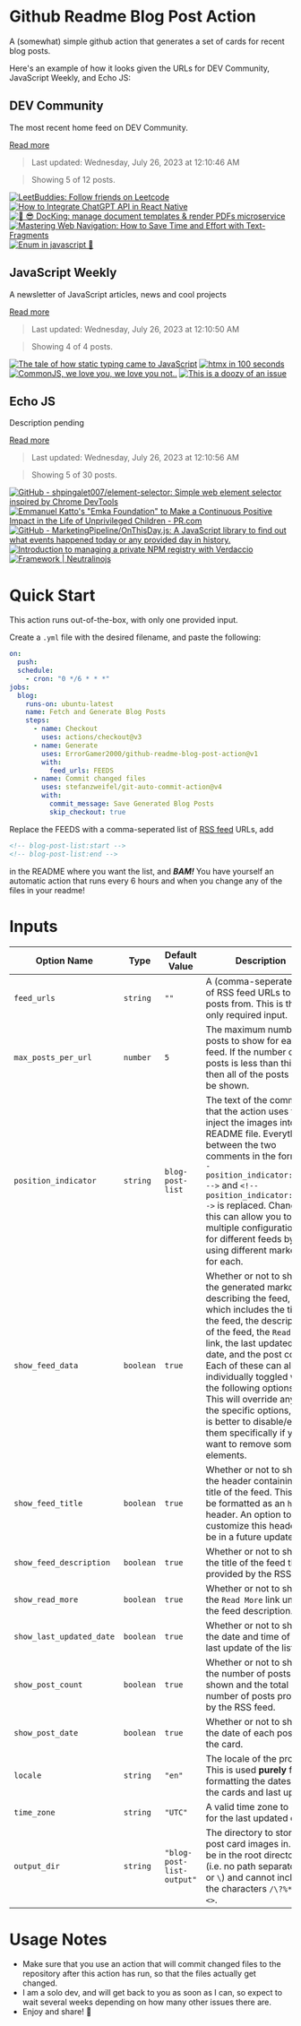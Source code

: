 # Github Readme Blog Post Action

A (somewhat) simple github action that generates a set of cards for recent blog posts.

Here's an example of how it looks given the URLs for DEV Community, JavaScript Weekly, and Echo JS:

<!-- post-list:start -->
## DEV Community

The most recent home feed on DEV Community.

[Read more](https://dev.to)
> Last updated: Wednesday, July 26, 2023 at 12:10:46 AM

> Showing 5 of 12 posts.

[![LeetBuddies: Follow friends on Leetcode](https://raw.githubusercontent.com/ErrorGamer2000/github-readme-blog-post-action/main/generated_files/DEV_Community/LeetBuddies__Follow_friends_on_Leetcode.svg)](https://dev.to/mohitsinghchauhan/leetbuddies-follow-friends-on-leetcode-575a)
[![How to Integrate ChatGPT API in React Native](https://raw.githubusercontent.com/ErrorGamer2000/github-readme-blog-post-action/main/generated_files/DEV_Community/How_to_Integrate_ChatGPT_API_in_React_Native.svg)](https://dev.to/mrcflorian/how-to-integrate-chatgpt-api-in-react-native-3k1j)
[![📃 😎 DocKing: manage document templates & render PDFs microservice](https://raw.githubusercontent.com/ErrorGamer2000/github-readme-blog-post-action/main/generated_files/DEV_Community/📃_😎_DocKing__manage_document_templates___render_PDFs_microservice.svg)](https://dev.to/sethsandaru/docking-manage-document-templates-render-pdfs-microservice-1apc)
[![Mastering Web Navigation: How to Save Time and Effort with Text-Fragments](https://raw.githubusercontent.com/ErrorGamer2000/github-readme-blog-post-action/main/generated_files/DEV_Community/Mastering_Web_Navigation__How_to_Save_Time_and_Effort_with_Text-Fragments.svg)](https://dev.to/ankitbrijwasi/mastering-web-navigation-how-to-save-time-and-effort-with-text-fragments-4plb)
[![Enum in javascript 🤯](https://raw.githubusercontent.com/ErrorGamer2000/github-readme-blog-post-action/main/generated_files/DEV_Community/Enum_in_javascript_🤯.svg)](https://dev.to/lakshmananarumugam/enum-in-javascript-4980)


## JavaScript Weekly

A newsletter of JavaScript articles, news and cool projects

[Read more](https://javascriptweekly.com/)
> Last updated: Wednesday, July 26, 2023 at 12:10:50 AM

> Showing 4 of 4 posts.

[![The tale of how static typing came to JavaScript](https://raw.githubusercontent.com/ErrorGamer2000/github-readme-blog-post-action/main/generated_files/JavaScript_Weekly/The_tale_of_how_static_typing_came_to_JavaScript.svg)](https://javascriptweekly.com/issues/648)
[![htmx in 100 seconds](https://raw.githubusercontent.com/ErrorGamer2000/github-readme-blog-post-action/main/generated_files/JavaScript_Weekly/htmx_in_100_seconds.svg)](https://javascriptweekly.com/issues/647)
[![CommonJS, we love you, we love you not..](https://raw.githubusercontent.com/ErrorGamer2000/github-readme-blog-post-action/main/generated_files/JavaScript_Weekly/CommonJS__we_love_you__we_love_you_not...svg)](https://javascriptweekly.com/issues/646)
[![This is a doozy of an issue](https://raw.githubusercontent.com/ErrorGamer2000/github-readme-blog-post-action/main/generated_files/JavaScript_Weekly/This_is_a_doozy_of_an_issue.svg)](https://javascriptweekly.com/issues/645)


## Echo JS

Description pending

[Read more](
http://www.echojs.com
)
> Last updated: Wednesday, July 26, 2023 at 12:10:56 AM

> Showing 5 of 30 posts.

[![GitHub - shpingalet007/element-selector: Simple web element selector inspired by Chrome DevTools](https://raw.githubusercontent.com/ErrorGamer2000/github-readme-blog-post-action/main/generated_files/_Echo_JS_/GitHub_-_shpingalet007_element-selector__Simple_web_element_selector_inspired_by_Chrome_DevTools.svg)](https://github.com/shpingalet007/element-selector)
[![Emmanuel Katto's "Emka Foundation" to Make a Continuous Positive Impact in the Life of Unprivileged Children - PR.com](https://raw.githubusercontent.com/ErrorGamer2000/github-readme-blog-post-action/main/generated_files/_Echo_JS_/Emmanuel_Katto's__Emka_Foundation__to_Make_a_Continuous_Positive_Impact_in_the_Life_of_Unprivileged_Children_-_PR.com.svg)](https://www.pr.com/press-release/891507)
[![GitHub - MarketingPipeline/OnThisDay.js: A JavaScript library to find out what events happened today or any provided day in history.](https://raw.githubusercontent.com/ErrorGamer2000/github-readme-blog-post-action/main/generated_files/_Echo_JS_/GitHub_-_MarketingPipeline_OnThisDay.js__A_JavaScript_library_to_find_out_what_events_happened_today_or_any_provided_day_in_history..svg)](https://github.com/MarketingPipeline/OnThisDay.js)
[![Introduction to managing a private NPM registry with Verdaccio](https://raw.githubusercontent.com/ErrorGamer2000/github-readme-blog-post-action/main/generated_files/_Echo_JS_/Introduction_to_managing_a_private_NPM_registry_with_Verdaccio.svg)](https://wanago.io/2023/07/24/verdaccio-private-npm-registry/)
[![Framework | Neutralinojs](https://raw.githubusercontent.com/ErrorGamer2000/github-readme-blog-post-action/main/generated_files/_Echo_JS_/Framework___Neutralinojs.svg)](https://neutralino.js.org/docs/release-notes/framework)


<!-- post-list:end -->

# Quick Start

This action runs out-of-the-box, with only one provided input.

Create a `.yml` file with the desired filename, and paste the following:

```yml
on:
  push:
  schedule:
    - cron: "0 */6 * * *"
jobs:
  blog:
    runs-on: ubuntu-latest
    name: Fetch and Generate Blog Posts
    steps:
      - name: Checkout
        uses: actions/checkout@v3
      - name: Generate
        uses: ErrorGamer2000/github-readme-blog-post-action@v1
        with:
          feed_urls: FEEDS
      - name: Commit changed files
        uses: stefanzweifel/git-auto-commit-action@v4
        with:
          commit_message: Save Generated Blog Posts
          skip_checkout: true
```

Replace the FEEDS with a comma-seperated list of [RSS feed](https://rss.com/blog/how-do-rss-feeds-work/) URLs, add

```md
<!-- blog-post-list:start -->
<!-- blog-post-list:end -->
```

in the README where you want the list, and **_BAM!_** You have yourself an automatic action that runs every 6 hours and when you change any of the files in your readme!

# Inputs

<table>
  <thead>
    <tr>
      <th>Option Name</th>
      <th>Type</th>
      <th>Default Value</th>
      <th>Description</th>
    </tr>
  </thead>
  <tbody>
    <tr>
      <td><code>feed_urls</code></td>
      <td><code>string</code></td>
      <td><code>""</code></td>
      <td>A (comma-seperated) list of RSS feed URLs to load posts from. This is the only required input.</td>
    </tr>
    <tr>
      <td><code>max_posts_per_url</code></td>
      <td><code>number</code></td>
      <td><code>5</code></td>
      <td>The maximum number of posts to show for each feed. If the number of posts is less than this, then all of the posts will be shown.</td>
    </tr>
    <tr>
      <td><code>position_indicator</code></td>
      <td><code>string</code></td>
      <td><code>blog-post-list</code></td>
      <td>The text of the comments that the action uses to inject the images into the README file. Everything between the two comments in the form <code>&lt;!-- position_indicator:start --&gt;</code> and <code>&lt;!-- position_indicator:end --&gt;</code> is replaced. Changing this can allow you to use multiple configurations for different feeds by using different markers for each.</td>
    </tr>
    <tr>
      <td><code>show_feed_data</code></td>
      <td><code>boolean</code></td>
      <td><code>true</code></td>
      <td>Whether or not to show the generated markdown describing the feed, which includes the title of the feed, the description of the feed, the <code>Read More</code> link, the last updated date, and the post count. Each of these can also be individually toggled with the following options. This will override any of the specific options, so it is better to disable/enable them specifically if you want to remove some elements.</td>
    </tr>
    <tr>
      <td><code>show_feed_title</code></td>
      <td><code>boolean</code></td>
      <td><code>true</code></td>
      <td>Whether or not to show the header containing the title of the feed. This will be formatted as an <code>h2</code> header. An option to customize this header will be in a future update.</td>
    </tr>
    <tr>
      <td><code>show_feed_description</code></td>
      <td><code>boolean</code></td>
      <td><code>true</code></td>
      <td>Whether or not to show the title of the feed that is provided by the RSS feed.</td>
    </tr>
    <tr>
      <td><code>show_read_more</code></td>
      <td><code>boolean</code></td>
      <td><code>true</code></td>
      <td>Whether or not to show the <code>Read More</code> link under the feed description.</td>
    </tr>
    <tr>
      <td><code>show_last_updated_date</code></td>
      <td><code>boolean</code></td>
      <td><code>true</code></td>
      <td>Whether or not to show the date and time of the last update of the list.</td>
    </tr>
    <tr>
      <td><code>show_post_count</code></td>
      <td><code>boolean</code></td>
      <td><code>true</code></td>
      <td>Whether or not to show the number of posts shown and the total number of posts provided by the RSS feed.</td>
    </tr>
    <tr>
      <td><code>show_post_date</code></td>
      <td><code>boolean</code></td>
      <td><code>true</code></td>
      <td>Whether or not to show the date of each post on the card.</td>
    </tr>
    <tr>
      <td><code>locale</code></td>
      <td><code>string</code></td>
      <td><code>"en"</code></td>
      <td>The locale of the project. This is used <strong>purely</strong> for formatting the dates of the cards and last update.</td>
    </tr>
    <tr>
      <td><code>time_zone</code></td>
      <td><code>string</code></td>
      <td><code>"UTC"</code></td>
      <td>A valid time zone to use for the last updated date.</td>
    </tr>
    <tr>
      <td><code>output_dir</code></td>
      <td><code>string</code></td>
      <td><code>"blog-post-list-output"</code></td>
      <td>The directory to store the post card images in. Must be in the root directory (i.e. no path separators <code>/</code> or <code>\</code>) and cannot include the characters <code>/\?%*:|"&lt;&gt;</code>.</td>
    </tr>
<!--
    <tr>
      <td><code></code></td>
      <td><cde></cde></td>
      <td><code></code></td>
      <td></td>
    </tr>
-->
  </tbody>
</table>

# Usage Notes

- Make sure that you use an action that will commit changed files to the repository after this action has run, so that the files actually get changed.
- I am a solo dev, and will get back to you as soon as I can, so expect to wait several weeks depending on how many other issues there are.
- Enjoy and share! 🤗
